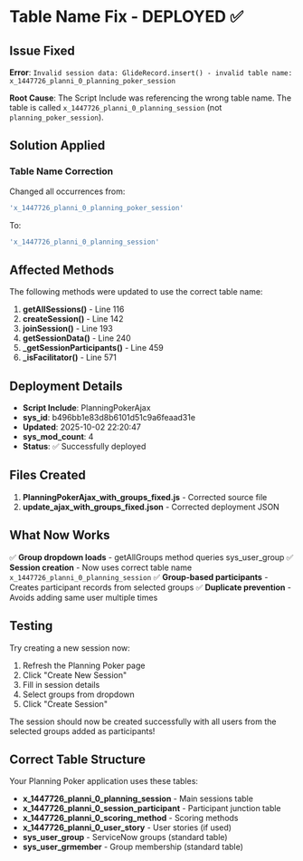 # Table Name Fix - DEPLOYED ✅

## Issue Fixed
**Error**: `Invalid session data: GlideRecord.insert() - invalid table name: x_1447726_planni_0_planning_poker_session`

**Root Cause**: The Script Include was referencing the wrong table name. The table is called `x_1447726_planni_0_planning_session` (not `planning_poker_session`).

## Solution Applied

### Table Name Correction
Changed all occurrences from:
```javascript
'x_1447726_planni_0_planning_poker_session'
```

To:
```javascript
'x_1447726_planni_0_planning_session'
```

## Affected Methods
The following methods were updated to use the correct table name:

1. **getAllSessions()** - Line 116
2. **createSession()** - Line 142  
3. **joinSession()** - Line 193
4. **getSessionData()** - Line 240
5. **_getSessionParticipants()** - Line 459
6. **_isFacilitator()** - Line 571

## Deployment Details

- **Script Include**: PlanningPokerAjax
- **sys_id**: b496bb1e83d8b6101d51c9a6feaad31e
- **Updated**: 2025-10-02 22:20:47
- **sys_mod_count**: 4
- **Status**: ✅ Successfully deployed

## Files Created

1. **PlanningPokerAjax_with_groups_fixed.js** - Corrected source file
2. **update_ajax_with_groups_fixed.json** - Corrected deployment JSON

## What Now Works

✅ **Group dropdown loads** - getAllGroups method queries sys_user_group
✅ **Session creation** - Now uses correct table name `x_1447726_planni_0_planning_session`
✅ **Group-based participants** - Creates participant records from selected groups
✅ **Duplicate prevention** - Avoids adding same user multiple times

## Testing

Try creating a new session now:
1. Refresh the Planning Poker page
2. Click "Create New Session"
3. Fill in session details
4. Select groups from dropdown
5. Click "Create Session"

The session should now be created successfully with all users from the selected groups added as participants!

## Correct Table Structure

Your Planning Poker application uses these tables:
- **x_1447726_planni_0_planning_session** - Main sessions table
- **x_1447726_planni_0_session_participant** - Participant junction table
- **x_1447726_planni_0_scoring_method** - Scoring methods
- **x_1447726_planni_0_user_story** - User stories (if used)
- **sys_user_group** - ServiceNow groups (standard table)
- **sys_user_grmember** - Group membership (standard table)
